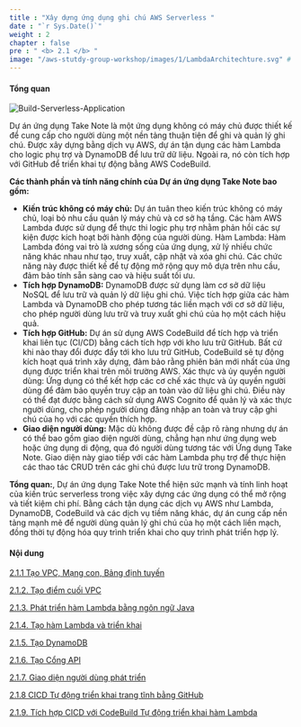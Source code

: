 ```yaml
---
title : "Xây dựng ứng dụng ghi chú AWS Serverless "
date : "`r Sys.Date()`"
weight : 2
chapter : false
pre : " <b> 2.1 </b> "
image: "/aws-stutdy-group-workshop/images/1/LambdaArchitechture.svg" # The path to your image
---
```



#### Tổng quan

![Build-Serverless-Application](/aws-stutdy-group-workshop/images/1/LambdaArchitechture.svg?featherlight=false&width=100pc)

Dự án ứng dụng Take Note là một ứng dụng không có máy chủ được thiết kế để cung cấp cho người dùng một nền tảng thuận tiện để ghi và quản lý ghi chú. Được xây dựng bằng dịch vụ AWS, dự án tận dụng các hàm Lambda cho logic phụ trợ và DynamoDB để lưu trữ dữ liệu. Ngoài ra, nó còn tích hợp với GitHub để triển khai tự động bằng AWS CodeBuild.

**Các thành phần và tính năng chính của Dự án ứng dụng Take Note bao gồm:**

+ **Kiến trúc không có máy chủ:** Dự án tuân theo kiến trúc không có máy chủ, loại bỏ nhu cầu quản lý máy chủ và cơ sở hạ tầng. Các hàm AWS Lambda được sử dụng để thực thi logic phụ trợ nhằm phản hồi các sự kiện được kích hoạt bởi hành động của người dùng.
Hàm Lambda: Hàm Lambda đóng vai trò là xương sống của ứng dụng, xử lý nhiều chức năng khác nhau như tạo, truy xuất, cập nhật và xóa ghi chú. Các chức năng này được thiết kế để tự động mở rộng quy mô dựa trên nhu cầu, đảm bảo tính sẵn sàng cao và hiệu suất tối ưu.
+ **Tích hợp DynamoDB:** DynamoDB được sử dụng làm cơ sở dữ liệu NoSQL để lưu trữ và quản lý dữ liệu ghi chú. Việc tích hợp giữa các hàm Lambda và DynamoDB cho phép tương tác liền mạch với cơ sở dữ liệu, cho phép người dùng lưu trữ và truy xuất ghi chú của họ một cách hiệu quả.
+ **Tích hợp GitHub:** Dự án sử dụng AWS CodeBuild để tích hợp và triển khai liên tục (CI/CD) bằng cách tích hợp với kho lưu trữ GitHub. Bất cứ khi nào thay đổi được đẩy tới kho lưu trữ GitHub, CodeBuild sẽ tự động kích hoạt quá trình xây dựng, đảm bảo rằng phiên bản mới nhất của ứng dụng được triển khai trên môi trường AWS.
Xác thực và ủy quyền người dùng: Ứng dụng có thể kết hợp các cơ chế xác thực và ủy quyền người dùng để đảm bảo quyền truy cập an toàn vào dữ liệu ghi chú. Điều này có thể đạt được bằng cách sử dụng AWS Cognito để quản lý và xác thực người dùng, cho phép người dùng đăng nhập an toàn và truy cập ghi chú của họ với các quyền thích hợp.
+ **Giao diện người dùng:** Mặc dù không được đề cập rõ ràng nhưng dự án có thể bao gồm giao diện người dùng, chẳng hạn như ứng dụng web hoặc ứng dụng di động, qua đó người dùng tương tác với Ứng dụng Take Note. Giao diện này giao tiếp với các hàm Lambda phụ trợ để thực hiện các thao tác CRUD trên các ghi chú được lưu trữ trong DynamoDB.

**Tổng quan:**, Dự án ứng dụng Take Note thể hiện sức mạnh và tính linh hoạt của kiến trúc serverless trong việc xây dựng các ứng dụng có thể mở rộng và tiết kiệm chi phí. Bằng cách tận dụng các dịch vụ AWS như Lambda, DynamoDB, CodeBuild và các dịch vụ tiềm năng khác, dự án cung cấp nền tảng mạnh mẽ để người dùng quản lý ghi chú của họ một cách liền mạch, đồng thời tự động hóa quy trình triển khai cho quy trình phát triển hợp lý.

#### Nội dung

[2.1.1 Tạo VPC, Mạng con, Bảng định tuyến](2.1.1.-create-vpc-subnet-route-table/)

[2.1.2. Tạo điểm cuối VPC](2.1.2.-create-vpc-endpoint/)

[2.1.3. Phát triển hàm Lambda bằng ngôn ngữ Java](2.1.3.-develop-lambda-function-with-java-language/)

[2.1.4. Tạo hàm Lambda và triển khai](2.1.4.-create-lambda-function-and-deploy/)

[2.1.5. Tạo DynamoDB](2.1.5.-create-dynamodb/)

[2.1.6. Tạo Cổng API](2.1.6.-create-api-gateway/)

[2.1.7. Giao diện người dùng phát triển](2.1.7.-development-frontend/)

[2.1.8 CICD Tự động triển khai trang tĩnh bằng GitHub](2.1.8-cicd-auto-deploy-static-page-with-github/)

[2.1.9. Tích hợp CICD với CodeBuild Tự động triển khai hàm Lambda](2.1.9.-cicd-integration-with-codebuild-auto-deploy-lambda-function/)